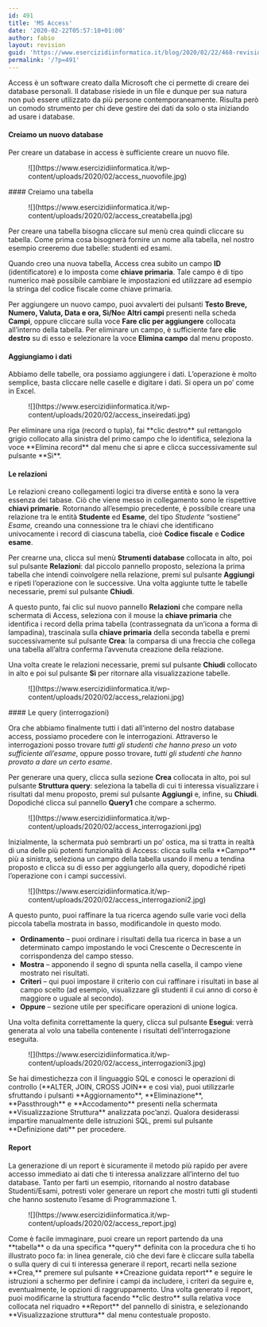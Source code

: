 ```yaml
---
id: 491
title: 'MS Access'
date: '2020-02-22T05:57:10+01:00'
author: fabio
layout: revision
guid: 'https://www.esercizidiinformatica.it/blog/2020/02/22/468-revision-v1/'
permalink: '/?p=491'
---
```


Access è un software creato dalla Microsoft che ci permette di creare dei database personali. Il database risiede in un file e dunque per sua natura non può essere utilizzato da più persone contemporaneamente. Risulta però un comodo strumento per chi deve gestire dei dati da solo o sta iniziando ad usare i database.

#### Creiamo un nuovo database

Per creare un database in access è sufficiente creare un nuovo file.

<figure class="wp-block-image size-large">![](https://www.esercizidiinformatica.it/wp-content/uploads/2020/02/access_nuovofile.jpg)</figure>#### Creiamo una tabella

<figure class="wp-block-image size-large">![](https://www.esercizidiinformatica.it/wp-content/uploads/2020/02/access_creatabella.jpg)</figure>Per creare una tabella bisogna cliccare sul menù crea quindi cliccare su tabella. Come prima cosa bisognerà fornire un nome alla tabella, nel nostro esempio creeremo due tabelle: studenti ed esami.

Quando creo una nuova tabella, Access crea subito un campo **ID** (identificatore) e lo imposta come **chiave primaria**. Tale campo è di tipo numerico maè possibile cambiare le impostazioni ed utilizzare ad esempio la stringa del codice fiscale come chiave primaria.

Per aggiungere un nuovo campo, puoi avvalerti dei pulsanti **Testo Breve, Numero, Valuta, Data e ora, Sì/No**e **Altri campi** presenti nella scheda **Campi**, oppure cliccare sulla voce **Fare clic per aggiungere** collocata all’interno della tabella. Per eliminare un campo, è sufficiente fare **clic destro** su di esso e selezionare la voce **Elimina campo** dal menu proposto.

#### Aggiungiamo i dati

Abbiamo delle tabelle, ora possiamo aggiungere i dati. L’operazione è molto semplice, basta cliccare nelle caselle e digitare i dati. Si opera un po’ come in Excel.

<figure class="wp-block-image size-large">![](https://www.esercizidiinformatica.it/wp-content/uploads/2020/02/access_inseiredati.jpg)</figure>Per eliminare una riga (record o tupla), fai **clic destro** sul rettangolo grigio collocato alla sinistra del primo campo che lo identifica, seleziona la voce **Elimina record** dal menu che si apre e clicca successivamente sul pulsante **Sì**.

#### Le relazioni

Le relazioni creano collegamenti logici tra diverse entità e sono la vera essenza dei tabase. Ciò che viene messo in collegamento sono le rispettive **chiavi primarie**. Rotornando all’esempio precedente, è possibile creare una relazione tra le entità **Studente** ed **Esame**, del tipo *Studente* “sostiene” *Esame,* creando una connessione tra le chiavi che identificano univocamente i record di ciascuna tabella, cioè **Codice fiscale** e **Codice esame**.

Per crearne una, clicca sul menù **Strumenti database** collocata in alto, poi sul pulsante **Relazioni**: dal piccolo pannello proposto, seleziona la prima tabella che intendi coinvolgere nella relazione, premi sul pulsante **Aggiungi** e ripeti l’operazione con le successive. Una volta aggiunte tutte le tabelle necessarie, premi sul pulsante **Chiudi**.

A questo punto, fai clic sul nuovo pannello **Relazioni** che compare nella schermata di Access, seleziona con il mouse la **chiave primaria** che identifica i record della prima tabella (contrassegnata da un’icona a forma di lampadina), trascinala sulla **chiave primaria** della seconda tabella e premi successivamente sul pulsante **Crea**: la comparsa di una freccia che collega una tabella all’altra conferma l’avvenuta creazione della relazione.

Una volta create le relazioni necessarie, premi sul pulsante **Chiudi** collocato in alto e poi sul pulsante **Sì** per ritornare alla visualizzazione tabelle.

<figure class="wp-block-image size-large">![](https://www.esercizidiinformatica.it/wp-content/uploads/2020/02/access_relazioni.jpg)</figure>#### Le query (interrogazioni)

Ora che abbiamo finalmente tutti i dati all’interno del nostro database access, possiamo procedere con le interrogazioni. Attraverso le interrogazioni posso trovare *tutti gli studenti che hanno preso un voto sufficiente all’esame*, oppure posso trovare, *tutti gli studenti che hanno provato a dare un certo esame*.

Per generare una query, clicca sulla sezione **Crea** collocata in alto, poi sul pulsante **Struttura query**: seleziona la tabella di cui ti interessa visualizzare i risultati dal menu proposto, premi sul pulsante **Aggiungi** e, infine, su **Chiudi**. Dopodiché clicca sul pannello **Query1** che compare a schermo.

<figure class="wp-block-image size-large">![](https://www.esercizidiinformatica.it/wp-content/uploads/2020/02/access_interrogazioni.jpg)</figure>Inizialmente, la schermata può sembrarti un po’ ostica, ma si tratta in realtà di una delle più potenti funzionalità di Access: clicca sulla cella **Campo** più a sinistra, seleziona un campo della tabella usando il menu a tendina proposto e clicca su di esso per aggiungerlo alla query, dopodiché ripeti l’operazione con i campi successivi.

<figure class="wp-block-image size-large">![](https://www.esercizidiinformatica.it/wp-content/uploads/2020/02/access_interrogazioni2.jpg)</figure>A questo punto, puoi raffinare la tua ricerca agendo sulle varie voci della piccola tabella mostrata in basso, modificandole in questo modo.

- **Ordinamento** – puoi ordinare i risultati della tua ricerca in base a un determinato campo impostando le voci Crescente o Decrescente in corrispondenza del campo stesso.
- **Mostra** – apponendo il segno di spunta nella casella, il campo viene mostrato nei risultati.
- **Criteri** – qui puoi impostare il criterio con cui raffinare i risultati in base al campo scelto (ad esempio, visualizzare gli studenti il cui anno di corso è maggiore o uguale al secondo).
- **Oppure** – sezione utile per specificare operazioni di unione logica.

Una volta definita correttamente la query, clicca sul pulsante **Esegui**: verrà generata al volo una tabella contenente i risultati dell’interrogazione eseguita.

<figure class="wp-block-image size-large">![](https://www.esercizidiinformatica.it/wp-content/uploads/2020/02/access_interrogazioni3.jpg)</figure>Se hai dimestichezza con il linguaggio SQL e conosci le operazioni di controllo (**ALTER, JOIN, CROSS JOIN** e così via), puoi utilizzarle sfruttando i pulsanti **Aggiornamento**, **Eliminazione**, **Passthrough** e **Accodamento** presenti nella schermata **Visualizzazione Struttura** analizzata poc’anzi. Qualora desiderassi impartire manualmente delle istruzioni SQL, premi sul pulsante **Definizione dati** per procedere.

#### Report

La generazione di un report è sicuramente il metodo più rapido per avere accesso immediato ai dati che ti interessa analizzare all’interno del tuo database. Tanto per farti un esempio, ritornando al nostro database Studenti/Esami, potresti voler generare un report che mostri tutti gli studenti che hanno sostenuto l’esame di Programmazione 1.

<figure class="wp-block-image size-large">![](https://www.esercizidiinformatica.it/wp-content/uploads/2020/02/access_report.jpg)</figure>Come è facile immaginare, puoi creare un report partendo da una **tabella** o da una specifica **query** definita con la procedura che ti ho illustrato poco fa: in linea generale, ciò che devi fare è cliccare sulla tabella o sulla query di cui ti interessa generare il report, recarti nella sezione **Crea,** premere sul pulsante **Creazione guidata report** e seguire le istruzioni a schermo per definire i campi da includere, i criteri da seguire e, eventualmente, le opzioni di raggruppamento. Una volta generato il report, puoi modificarne la struttura facendo **clic destro** sulla relativa voce collocata nel riquadro **Report** del pannello di sinistra, e selezionando **Visualizzazione struttura** dal menu contestuale proposto.